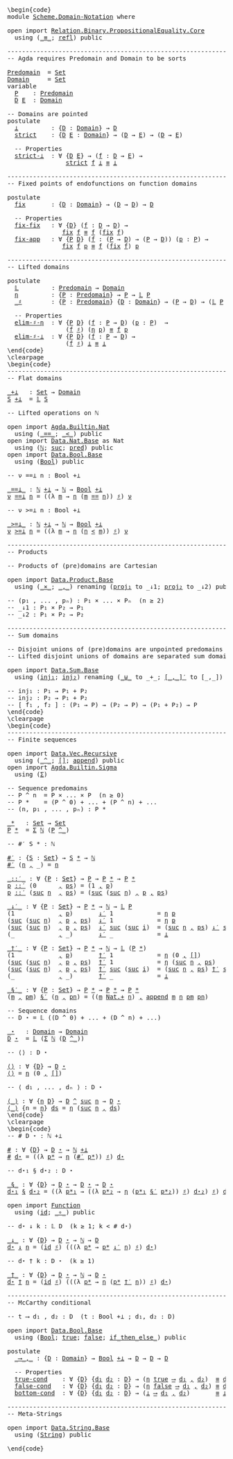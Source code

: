 <pre class="Agda"><a id="1" class="Markup">\begin{code}</a>
<a id="14" class="Keyword">module</a> <a id="21" href="Scheme.Domain-Notation.html" class="Module">Scheme.Domain-Notation</a> <a id="44" class="Keyword">where</a>

<a id="51" class="Keyword">open</a> <a id="56" class="Keyword">import</a> <a id="63" href="Relation.Binary.PropositionalEquality.Core.html" class="Module">Relation.Binary.PropositionalEquality.Core</a>
  <a id="108" class="Keyword">using</a> <a id="114" class="Symbol">(</a><a id="115" href="Agda.Builtin.Equality.html#150" class="Datatype Operator">_≡_</a><a id="118" class="Symbol">;</a> <a id="120" href="Agda.Builtin.Equality.html#207" class="InductiveConstructor">refl</a><a id="124" class="Symbol">)</a> <a id="126" class="Keyword">public</a>

<a id="134" class="Comment">------------------------------------------------------------------------</a>
<a id="207" class="Comment">-- Agda requires Predomain and Domain to be sorts</a>

<a id="Predomain"></a><a id="258" href="Scheme.Domain-Notation.html#258" class="Function">Predomain</a>  <a id="269" class="Symbol">=</a> <a id="271" href="Agda.Primitive.html#388" class="Primitive">Set</a>
<a id="Domain"></a><a id="275" href="Scheme.Domain-Notation.html#275" class="Function">Domain</a>     <a id="286" class="Symbol">=</a> <a id="288" href="Agda.Primitive.html#388" class="Primitive">Set</a>
<a id="292" class="Keyword">variable</a>
  <a id="303" href="Scheme.Domain-Notation.html#303" class="Generalizable">P</a>    <a id="308" class="Symbol">:</a> <a id="310" href="Scheme.Domain-Notation.html#258" class="Function">Predomain</a>
  <a id="322" href="Scheme.Domain-Notation.html#322" class="Generalizable">D</a> <a id="324" href="Scheme.Domain-Notation.html#324" class="Generalizable">E</a>  <a id="327" class="Symbol">:</a> <a id="329" href="Scheme.Domain-Notation.html#275" class="Function">Domain</a>

<a id="337" class="Comment">-- Domains are pointed</a>
<a id="360" class="Keyword">postulate</a>
  <a id="⊥"></a><a id="372" href="Scheme.Domain-Notation.html#372" class="Postulate">⊥</a>         <a id="382" class="Symbol">:</a> <a id="384" class="Symbol">{</a><a id="385" href="Scheme.Domain-Notation.html#385" class="Bound">D</a> <a id="387" class="Symbol">:</a> <a id="389" href="Scheme.Domain-Notation.html#275" class="Function">Domain</a><a id="395" class="Symbol">}</a> <a id="397" class="Symbol">→</a> <a id="399" href="Scheme.Domain-Notation.html#385" class="Bound">D</a>
  <a id="strict"></a><a id="403" href="Scheme.Domain-Notation.html#403" class="Postulate">strict</a>    <a id="413" class="Symbol">:</a> <a id="415" class="Symbol">{</a><a id="416" href="Scheme.Domain-Notation.html#416" class="Bound">D</a> <a id="418" href="Scheme.Domain-Notation.html#418" class="Bound">E</a> <a id="420" class="Symbol">:</a> <a id="422" href="Scheme.Domain-Notation.html#275" class="Function">Domain</a><a id="428" class="Symbol">}</a> <a id="430" class="Symbol">→</a> <a id="432" class="Symbol">(</a><a id="433" href="Scheme.Domain-Notation.html#416" class="Bound">D</a> <a id="435" class="Symbol">→</a> <a id="437" href="Scheme.Domain-Notation.html#418" class="Bound">E</a><a id="438" class="Symbol">)</a> <a id="440" class="Symbol">→</a> <a id="442" class="Symbol">(</a><a id="443" href="Scheme.Domain-Notation.html#416" class="Bound">D</a> <a id="445" class="Symbol">→</a> <a id="447" href="Scheme.Domain-Notation.html#418" class="Bound">E</a><a id="448" class="Symbol">)</a>

  <a id="453" class="Comment">-- Properties</a>
  <a id="strict-⊥"></a><a id="469" href="Scheme.Domain-Notation.html#469" class="Postulate">strict-⊥</a>  <a id="479" class="Symbol">:</a> <a id="481" class="Symbol">∀</a> <a id="483" class="Symbol">{</a><a id="484" href="Scheme.Domain-Notation.html#484" class="Bound">D</a> <a id="486" href="Scheme.Domain-Notation.html#486" class="Bound">E</a><a id="487" class="Symbol">}</a> <a id="489" class="Symbol">→</a> <a id="491" class="Symbol">(</a><a id="492" href="Scheme.Domain-Notation.html#492" class="Bound">f</a> <a id="494" class="Symbol">:</a> <a id="496" href="Scheme.Domain-Notation.html#484" class="Bound">D</a> <a id="498" class="Symbol">→</a> <a id="500" href="Scheme.Domain-Notation.html#486" class="Bound">E</a><a id="501" class="Symbol">)</a> <a id="503" class="Symbol">→</a>
                <a id="521" href="Scheme.Domain-Notation.html#403" class="Postulate">strict</a> <a id="528" href="Scheme.Domain-Notation.html#492" class="Bound">f</a> <a id="530" href="Scheme.Domain-Notation.html#372" class="Postulate">⊥</a> <a id="532" href="Agda.Builtin.Equality.html#150" class="Datatype Operator">≡</a> <a id="534" href="Scheme.Domain-Notation.html#372" class="Postulate">⊥</a>

<a id="537" class="Comment">------------------------------------------------------------------------</a>
<a id="610" class="Comment">-- Fixed points of endofunctions on function domains</a>

<a id="664" class="Keyword">postulate</a>
  <a id="fix"></a><a id="676" href="Scheme.Domain-Notation.html#676" class="Postulate">fix</a>       <a id="686" class="Symbol">:</a> <a id="688" class="Symbol">{</a><a id="689" href="Scheme.Domain-Notation.html#689" class="Bound">D</a> <a id="691" class="Symbol">:</a> <a id="693" href="Scheme.Domain-Notation.html#275" class="Function">Domain</a><a id="699" class="Symbol">}</a> <a id="701" class="Symbol">→</a> <a id="703" class="Symbol">(</a><a id="704" href="Scheme.Domain-Notation.html#689" class="Bound">D</a> <a id="706" class="Symbol">→</a> <a id="708" href="Scheme.Domain-Notation.html#689" class="Bound">D</a><a id="709" class="Symbol">)</a> <a id="711" class="Symbol">→</a> <a id="713" href="Scheme.Domain-Notation.html#689" class="Bound">D</a>

  <a id="718" class="Comment">-- Properties</a>
  <a id="fix-fix"></a><a id="734" href="Scheme.Domain-Notation.html#734" class="Postulate">fix-fix</a>   <a id="744" class="Symbol">:</a> <a id="746" class="Symbol">∀</a> <a id="748" class="Symbol">{</a><a id="749" href="Scheme.Domain-Notation.html#749" class="Bound">D</a><a id="750" class="Symbol">}</a> <a id="752" class="Symbol">(</a><a id="753" href="Scheme.Domain-Notation.html#753" class="Bound">f</a> <a id="755" class="Symbol">:</a> <a id="757" href="Scheme.Domain-Notation.html#749" class="Bound">D</a> <a id="759" class="Symbol">→</a> <a id="761" href="Scheme.Domain-Notation.html#749" class="Bound">D</a><a id="762" class="Symbol">)</a> <a id="764" class="Symbol">→</a>
               <a id="781" href="Scheme.Domain-Notation.html#676" class="Postulate">fix</a> <a id="785" href="Scheme.Domain-Notation.html#753" class="Bound">f</a> <a id="787" href="Agda.Builtin.Equality.html#150" class="Datatype Operator">≡</a> <a id="789" href="Scheme.Domain-Notation.html#753" class="Bound">f</a> <a id="791" class="Symbol">(</a><a id="792" href="Scheme.Domain-Notation.html#676" class="Postulate">fix</a> <a id="796" href="Scheme.Domain-Notation.html#753" class="Bound">f</a><a id="797" class="Symbol">)</a>
  <a id="fix-app"></a><a id="801" href="Scheme.Domain-Notation.html#801" class="Postulate">fix-app</a>   <a id="811" class="Symbol">:</a> <a id="813" class="Symbol">∀</a> <a id="815" class="Symbol">{</a><a id="816" href="Scheme.Domain-Notation.html#816" class="Bound">P</a> <a id="818" href="Scheme.Domain-Notation.html#818" class="Bound">D</a><a id="819" class="Symbol">}</a> <a id="821" class="Symbol">(</a><a id="822" href="Scheme.Domain-Notation.html#822" class="Bound">f</a> <a id="824" class="Symbol">:</a> <a id="826" class="Symbol">(</a><a id="827" href="Scheme.Domain-Notation.html#816" class="Bound">P</a> <a id="829" class="Symbol">→</a> <a id="831" href="Scheme.Domain-Notation.html#818" class="Bound">D</a><a id="832" class="Symbol">)</a> <a id="834" class="Symbol">→</a> <a id="836" class="Symbol">(</a><a id="837" href="Scheme.Domain-Notation.html#816" class="Bound">P</a> <a id="839" class="Symbol">→</a> <a id="841" href="Scheme.Domain-Notation.html#818" class="Bound">D</a><a id="842" class="Symbol">))</a> <a id="845" class="Symbol">(</a><a id="846" href="Scheme.Domain-Notation.html#846" class="Bound">p</a> <a id="848" class="Symbol">:</a> <a id="850" href="Scheme.Domain-Notation.html#816" class="Bound">P</a><a id="851" class="Symbol">)</a> <a id="853" class="Symbol">→</a>
               <a id="870" href="Scheme.Domain-Notation.html#676" class="Postulate">fix</a> <a id="874" href="Scheme.Domain-Notation.html#822" class="Bound">f</a> <a id="876" href="Scheme.Domain-Notation.html#846" class="Bound">p</a> <a id="878" href="Agda.Builtin.Equality.html#150" class="Datatype Operator">≡</a> <a id="880" href="Scheme.Domain-Notation.html#822" class="Bound">f</a> <a id="882" class="Symbol">(</a><a id="883" href="Scheme.Domain-Notation.html#676" class="Postulate">fix</a> <a id="887" href="Scheme.Domain-Notation.html#822" class="Bound">f</a><a id="888" class="Symbol">)</a> <a id="890" href="Scheme.Domain-Notation.html#846" class="Bound">p</a>

<a id="893" class="Comment">------------------------------------------------------------------------</a>
<a id="966" class="Comment">-- Lifted domains</a>

<a id="985" class="Keyword">postulate</a>
  <a id="𝕃"></a><a id="997" href="Scheme.Domain-Notation.html#997" class="Postulate">𝕃</a>         <a id="1007" class="Symbol">:</a> <a id="1009" href="Scheme.Domain-Notation.html#258" class="Function">Predomain</a> <a id="1019" class="Symbol">→</a> <a id="1021" href="Scheme.Domain-Notation.html#275" class="Function">Domain</a>
  <a id="η"></a><a id="1030" href="Scheme.Domain-Notation.html#1030" class="Postulate">η</a>         <a id="1040" class="Symbol">:</a> <a id="1042" class="Symbol">{</a><a id="1043" href="Scheme.Domain-Notation.html#1043" class="Bound">P</a> <a id="1045" class="Symbol">:</a> <a id="1047" href="Scheme.Domain-Notation.html#258" class="Function">Predomain</a><a id="1056" class="Symbol">}</a> <a id="1058" class="Symbol">→</a> <a id="1060" href="Scheme.Domain-Notation.html#1043" class="Bound">P</a> <a id="1062" class="Symbol">→</a> <a id="1064" href="Scheme.Domain-Notation.html#997" class="Postulate">𝕃</a> <a id="1066" href="Scheme.Domain-Notation.html#1043" class="Bound">P</a>
  <a id="_♯"></a><a id="1070" href="Scheme.Domain-Notation.html#1070" class="Postulate Operator">_♯</a>        <a id="1080" class="Symbol">:</a> <a id="1082" class="Symbol">{</a><a id="1083" href="Scheme.Domain-Notation.html#1083" class="Bound">P</a> <a id="1085" class="Symbol">:</a> <a id="1087" href="Scheme.Domain-Notation.html#258" class="Function">Predomain</a><a id="1096" class="Symbol">}</a> <a id="1098" class="Symbol">{</a><a id="1099" href="Scheme.Domain-Notation.html#1099" class="Bound">D</a> <a id="1101" class="Symbol">:</a> <a id="1103" href="Scheme.Domain-Notation.html#275" class="Function">Domain</a><a id="1109" class="Symbol">}</a> <a id="1111" class="Symbol">→</a> <a id="1113" class="Symbol">(</a><a id="1114" href="Scheme.Domain-Notation.html#1083" class="Bound">P</a> <a id="1116" class="Symbol">→</a> <a id="1118" href="Scheme.Domain-Notation.html#1099" class="Bound">D</a><a id="1119" class="Symbol">)</a> <a id="1121" class="Symbol">→</a> <a id="1123" class="Symbol">(</a><a id="1124" href="Scheme.Domain-Notation.html#997" class="Postulate">𝕃</a> <a id="1126" href="Scheme.Domain-Notation.html#1083" class="Bound">P</a> <a id="1128" class="Symbol">→</a> <a id="1130" href="Scheme.Domain-Notation.html#1099" class="Bound">D</a><a id="1131" class="Symbol">)</a>

  <a id="1136" class="Comment">-- Properties</a>
  <a id="elim-♯-η"></a><a id="1152" href="Scheme.Domain-Notation.html#1152" class="Postulate">elim-♯-η</a>  <a id="1162" class="Symbol">:</a> <a id="1164" class="Symbol">∀</a> <a id="1166" class="Symbol">{</a><a id="1167" href="Scheme.Domain-Notation.html#1167" class="Bound">P</a> <a id="1169" href="Scheme.Domain-Notation.html#1169" class="Bound">D</a><a id="1170" class="Symbol">}</a> <a id="1172" class="Symbol">(</a><a id="1173" href="Scheme.Domain-Notation.html#1173" class="Bound">f</a> <a id="1175" class="Symbol">:</a> <a id="1177" href="Scheme.Domain-Notation.html#1167" class="Bound">P</a> <a id="1179" class="Symbol">→</a> <a id="1181" href="Scheme.Domain-Notation.html#1169" class="Bound">D</a><a id="1182" class="Symbol">)</a> <a id="1184" class="Symbol">(</a><a id="1185" href="Scheme.Domain-Notation.html#1185" class="Bound">p</a> <a id="1187" class="Symbol">:</a> <a id="1189" href="Scheme.Domain-Notation.html#1167" class="Bound">P</a><a id="1190" class="Symbol">)</a>  <a id="1193" class="Symbol">→</a>
                <a id="1211" class="Symbol">(</a><a id="1212" href="Scheme.Domain-Notation.html#1173" class="Bound">f</a> <a id="1214" href="Scheme.Domain-Notation.html#1070" class="Postulate Operator">♯</a><a id="1215" class="Symbol">)</a> <a id="1217" class="Symbol">(</a><a id="1218" href="Scheme.Domain-Notation.html#1030" class="Postulate">η</a> <a id="1220" href="Scheme.Domain-Notation.html#1185" class="Bound">p</a><a id="1221" class="Symbol">)</a> <a id="1223" href="Agda.Builtin.Equality.html#150" class="Datatype Operator">≡</a> <a id="1225" href="Scheme.Domain-Notation.html#1173" class="Bound">f</a> <a id="1227" href="Scheme.Domain-Notation.html#1185" class="Bound">p</a>
  <a id="elim-♯-⊥"></a><a id="1231" href="Scheme.Domain-Notation.html#1231" class="Postulate">elim-♯-⊥</a>  <a id="1241" class="Symbol">:</a> <a id="1243" class="Symbol">∀</a> <a id="1245" class="Symbol">{</a><a id="1246" href="Scheme.Domain-Notation.html#1246" class="Bound">P</a> <a id="1248" href="Scheme.Domain-Notation.html#1248" class="Bound">D</a><a id="1249" class="Symbol">}</a> <a id="1251" class="Symbol">(</a><a id="1252" href="Scheme.Domain-Notation.html#1252" class="Bound">f</a> <a id="1254" class="Symbol">:</a> <a id="1256" href="Scheme.Domain-Notation.html#1246" class="Bound">P</a> <a id="1258" class="Symbol">→</a> <a id="1260" href="Scheme.Domain-Notation.html#1248" class="Bound">D</a><a id="1261" class="Symbol">)</a> <a id="1263" class="Symbol">→</a>
                <a id="1281" class="Symbol">(</a><a id="1282" href="Scheme.Domain-Notation.html#1252" class="Bound">f</a> <a id="1284" href="Scheme.Domain-Notation.html#1070" class="Postulate Operator">♯</a><a id="1285" class="Symbol">)</a> <a id="1287" href="Scheme.Domain-Notation.html#372" class="Postulate">⊥</a> <a id="1289" href="Agda.Builtin.Equality.html#150" class="Datatype Operator">≡</a> <a id="1291" href="Scheme.Domain-Notation.html#372" class="Postulate">⊥</a>
<a id="1293" class="Markup">\end{code}</a><a id="1303" class="Background">
\clearpage
</a><a id="1315" class="Markup">\begin{code}</a>
<a id="1328" class="Comment">------------------------------------------------------------------------</a>
<a id="1401" class="Comment">-- Flat domains</a>

<a id="_+⊥"></a><a id="1418" href="Scheme.Domain-Notation.html#1418" class="Function Operator">_+⊥</a>   <a id="1424" class="Symbol">:</a> <a id="1426" href="Agda.Primitive.html#388" class="Primitive">Set</a> <a id="1430" class="Symbol">→</a> <a id="1432" href="Scheme.Domain-Notation.html#275" class="Function">Domain</a>
<a id="1439" href="Scheme.Domain-Notation.html#1439" class="Bound">S</a> <a id="1441" href="Scheme.Domain-Notation.html#1418" class="Function Operator">+⊥</a>  <a id="1445" class="Symbol">=</a> <a id="1447" href="Scheme.Domain-Notation.html#997" class="Postulate">𝕃</a> <a id="1449" href="Scheme.Domain-Notation.html#1439" class="Bound">S</a>

<a id="1452" class="Comment">-- Lifted operations on ℕ</a>

<a id="1479" class="Keyword">open</a> <a id="1484" class="Keyword">import</a> <a id="1491" href="Agda.Builtin.Nat.html" class="Module">Agda.Builtin.Nat</a>
  <a id="1510" class="Keyword">using</a> <a id="1516" class="Symbol">(</a><a id="1517" href="Agda.Builtin.Nat.html#631" class="Primitive Operator">_==_</a><a id="1521" class="Symbol">;</a> <a id="1523" href="Agda.Builtin.Nat.html#757" class="Primitive Operator">_&lt;_</a><a id="1526" class="Symbol">)</a> <a id="1528" class="Keyword">public</a>
<a id="1535" class="Keyword">open</a> <a id="1540" class="Keyword">import</a> <a id="1547" href="Data.Nat.Base.html" class="Module">Data.Nat.Base</a> <a id="1561" class="Symbol">as</a> <a id="1564" class="Module">Nat</a>
  <a id="1570" class="Keyword">using</a> <a id="1576" class="Symbol">(</a><a id="1577" href="Agda.Builtin.Nat.html#203" class="Datatype">ℕ</a><a id="1578" class="Symbol">;</a> <a id="1580" href="Agda.Builtin.Nat.html#234" class="InductiveConstructor">suc</a><a id="1583" class="Symbol">;</a> <a id="1585" href="Data.Nat.Base.html#5272" class="Function">pred</a><a id="1589" class="Symbol">)</a> <a id="1591" class="Keyword">public</a>
<a id="1598" class="Keyword">open</a> <a id="1603" class="Keyword">import</a> <a id="1610" href="Data.Bool.Base.html" class="Module">Data.Bool.Base</a>
  <a id="1627" class="Keyword">using</a> <a id="1633" class="Symbol">(</a><a id="1634" href="Agda.Builtin.Bool.html#173" class="Datatype">Bool</a><a id="1638" class="Symbol">)</a> <a id="1640" class="Keyword">public</a>

<a id="1648" class="Comment">-- ν ==⊥ n : Bool +⊥</a>

<a id="_==⊥_"></a><a id="1670" href="Scheme.Domain-Notation.html#1670" class="Function Operator">_==⊥_</a> <a id="1676" class="Symbol">:</a> <a id="1678" href="Agda.Builtin.Nat.html#203" class="Datatype">ℕ</a> <a id="1680" href="Scheme.Domain-Notation.html#1418" class="Function Operator">+⊥</a> <a id="1683" class="Symbol">→</a> <a id="1685" href="Agda.Builtin.Nat.html#203" class="Datatype">ℕ</a> <a id="1687" class="Symbol">→</a> <a id="1689" href="Agda.Builtin.Bool.html#173" class="Datatype">Bool</a> <a id="1694" href="Scheme.Domain-Notation.html#1418" class="Function Operator">+⊥</a>
<a id="1697" href="Scheme.Domain-Notation.html#1697" class="Bound">ν</a> <a id="1699" href="Scheme.Domain-Notation.html#1670" class="Function Operator">==⊥</a> <a id="1703" href="Scheme.Domain-Notation.html#1703" class="Bound">n</a> <a id="1705" class="Symbol">=</a> <a id="1707" class="Symbol">((λ</a> <a id="1711" href="Scheme.Domain-Notation.html#1711" class="Bound">m</a> <a id="1713" class="Symbol">→</a> <a id="1715" href="Scheme.Domain-Notation.html#1030" class="Postulate">η</a> <a id="1717" class="Symbol">(</a><a id="1718" href="Scheme.Domain-Notation.html#1711" class="Bound">m</a> <a id="1720" href="Agda.Builtin.Nat.html#631" class="Primitive Operator">==</a> <a id="1723" href="Scheme.Domain-Notation.html#1703" class="Bound">n</a><a id="1724" class="Symbol">))</a> <a id="1727" href="Scheme.Domain-Notation.html#1070" class="Postulate Operator">♯</a><a id="1728" class="Symbol">)</a> <a id="1730" href="Scheme.Domain-Notation.html#1697" class="Bound">ν</a>

<a id="1733" class="Comment">-- ν &gt;=⊥ n : Bool +⊥</a>

<a id="_&gt;=⊥_"></a><a id="1755" href="Scheme.Domain-Notation.html#1755" class="Function Operator">_&gt;=⊥_</a> <a id="1761" class="Symbol">:</a> <a id="1763" href="Agda.Builtin.Nat.html#203" class="Datatype">ℕ</a> <a id="1765" href="Scheme.Domain-Notation.html#1418" class="Function Operator">+⊥</a> <a id="1768" class="Symbol">→</a> <a id="1770" href="Agda.Builtin.Nat.html#203" class="Datatype">ℕ</a> <a id="1772" class="Symbol">→</a> <a id="1774" href="Agda.Builtin.Bool.html#173" class="Datatype">Bool</a> <a id="1779" href="Scheme.Domain-Notation.html#1418" class="Function Operator">+⊥</a>
<a id="1782" href="Scheme.Domain-Notation.html#1782" class="Bound">ν</a> <a id="1784" href="Scheme.Domain-Notation.html#1755" class="Function Operator">&gt;=⊥</a> <a id="1788" href="Scheme.Domain-Notation.html#1788" class="Bound">n</a> <a id="1790" class="Symbol">=</a> <a id="1792" class="Symbol">((λ</a> <a id="1796" href="Scheme.Domain-Notation.html#1796" class="Bound">m</a> <a id="1798" class="Symbol">→</a> <a id="1800" href="Scheme.Domain-Notation.html#1030" class="Postulate">η</a> <a id="1802" class="Symbol">(</a><a id="1803" href="Scheme.Domain-Notation.html#1788" class="Bound">n</a> <a id="1805" href="Agda.Builtin.Nat.html#757" class="Primitive Operator">&lt;</a> <a id="1807" href="Scheme.Domain-Notation.html#1796" class="Bound">m</a><a id="1808" class="Symbol">))</a> <a id="1811" href="Scheme.Domain-Notation.html#1070" class="Postulate Operator">♯</a><a id="1812" class="Symbol">)</a> <a id="1814" href="Scheme.Domain-Notation.html#1782" class="Bound">ν</a>

<a id="1817" class="Comment">------------------------------------------------------------------------</a>
<a id="1890" class="Comment">-- Products</a>

<a id="1903" class="Comment">-- Products of (pre)domains are Cartesian</a>

<a id="1946" class="Keyword">open</a> <a id="1951" class="Keyword">import</a> <a id="1958" href="Data.Product.Base.html" class="Module">Data.Product.Base</a>
  <a id="1978" class="Keyword">using</a> <a id="1984" class="Symbol">(</a><a id="1985" href="Data.Product.Base.html#1618" class="Function Operator">_×_</a><a id="1988" class="Symbol">;</a> <a id="1990" href="Agda.Builtin.Sigma.html#235" class="InductiveConstructor Operator">_,_</a><a id="1993" class="Symbol">)</a> <a id="1995" class="Keyword">renaming</a> <a id="2004" class="Symbol">(</a><a id="2005" href="Data.Product.Base.html#636" class="Field">proj₁</a> <a id="2011" class="Symbol">to</a> <a id="2014" class="Field">_↓1</a><a id="2017" class="Symbol">;</a> <a id="2019" href="Data.Product.Base.html#650" class="Field">proj₂</a> <a id="2025" class="Symbol">to</a> <a id="2028" class="Field">_↓2</a><a id="2031" class="Symbol">)</a> <a id="2033" class="Keyword">public</a>

<a id="2041" class="Comment">-- (p₁ , ... , pₙ) : P₁ × ... × Pₙ  (n ≥ 2)</a>
<a id="2085" class="Comment">-- _↓1 : P₁ × P₂ → P₁</a>
<a id="2107" class="Comment">-- _↓2 : P₁ × P₂ → P₂</a>

<a id="2130" class="Comment">------------------------------------------------------------------------</a>
<a id="2203" class="Comment">-- Sum domains</a>

<a id="2219" class="Comment">-- Disjoint unions of (pre)domains are unpointed predomains</a>
<a id="2279" class="Comment">-- Lifted disjoint unions of domains are separated sum domains</a>

<a id="2343" class="Keyword">open</a> <a id="2348" class="Keyword">import</a> <a id="2355" href="Data.Sum.Base.html" class="Module">Data.Sum.Base</a>
  <a id="2371" class="Keyword">using</a> <a id="2377" class="Symbol">(</a><a id="2378" href="Data.Sum.Base.html#675" class="InductiveConstructor">inj₁</a><a id="2382" class="Symbol">;</a> <a id="2384" href="Data.Sum.Base.html#700" class="InductiveConstructor">inj₂</a><a id="2388" class="Symbol">)</a> <a id="2390" class="Keyword">renaming</a> <a id="2399" class="Symbol">(</a><a id="2400" href="Data.Sum.Base.html#625" class="Datatype Operator">_⊎_</a> <a id="2404" class="Symbol">to</a> <a id="2407" class="Datatype Operator">_+_</a><a id="2410" class="Symbol">;</a> <a id="2412" href="Data.Sum.Base.html#980" class="Function Operator">[_,_]′</a> <a id="2419" class="Symbol">to</a> <a id="2422" class="Function Operator">[_,_]</a><a id="2427" class="Symbol">)</a> <a id="2429" class="Keyword">public</a>

<a id="2437" class="Comment">-- inj₁ : P₁ → P₁ + P₂</a>
<a id="2460" class="Comment">-- inj₂ : P₂ → P₁ + P₂</a>
<a id="2483" class="Comment">-- [ f₁ , f₂ ] : (P₁ → P) → (P₂ → P) → (P₁ + P₂) → P</a>
<a id="2536" class="Markup">\end{code}</a><a id="2546" class="Background">
\clearpage
</a><a id="2558" class="Markup">\begin{code}</a>
<a id="2571" class="Comment">------------------------------------------------------------------------</a>
<a id="2644" class="Comment">-- Finite sequences</a>

<a id="2665" class="Keyword">open</a> <a id="2670" class="Keyword">import</a> <a id="2677" href="Data.Vec.Recursive.html" class="Module">Data.Vec.Recursive</a>
  <a id="2698" class="Keyword">using</a> <a id="2704" class="Symbol">(</a><a id="2705" href="Data.Vec.Recursive.html#1962" class="Function Operator">_^_</a><a id="2708" class="Symbol">;</a> <a id="2710" href="Data.Vec.Recursive.html#2053" class="InductiveConstructor">[]</a><a id="2712" class="Symbol">;</a> <a id="2714" href="Data.Vec.Recursive.html#3108" class="Function">append</a><a id="2720" class="Symbol">)</a> <a id="2722" class="Keyword">public</a>
<a id="2729" class="Keyword">open</a> <a id="2734" class="Keyword">import</a> <a id="2741" href="Agda.Builtin.Sigma.html" class="Module">Agda.Builtin.Sigma</a>
  <a id="2762" class="Keyword">using</a> <a id="2768" class="Symbol">(</a><a id="2769" href="Agda.Builtin.Sigma.html#165" class="Record">Σ</a><a id="2770" class="Symbol">)</a>

<a id="2773" class="Comment">-- Sequence predomains</a>
<a id="2796" class="Comment">-- P ^ n  = P × ... × P  (n ≥ 0)</a>
<a id="2829" class="Comment">-- P *    = (P ^ 0) + ... + (P ^ n) + ...</a>
<a id="2871" class="Comment">-- (n, p₁ , ... , pₙ) : P *</a>

<a id="_*"></a><a id="2900" href="Scheme.Domain-Notation.html#2900" class="Function Operator">_*</a>   <a id="2905" class="Symbol">:</a> <a id="2907" href="Agda.Primitive.html#388" class="Primitive">Set</a> <a id="2911" class="Symbol">→</a> <a id="2913" href="Agda.Primitive.html#388" class="Primitive">Set</a>
<a id="2917" href="Scheme.Domain-Notation.html#2917" class="Bound">P</a> <a id="2919" href="Scheme.Domain-Notation.html#2900" class="Function Operator">*</a>  <a id="2922" class="Symbol">=</a> <a id="2924" href="Agda.Builtin.Sigma.html#165" class="Record">Σ</a> <a id="2926" href="Agda.Builtin.Nat.html#203" class="Datatype">ℕ</a> <a id="2928" class="Symbol">(</a><a id="2929" href="Scheme.Domain-Notation.html#2917" class="Bound">P</a> <a id="2931" href="Data.Vec.Recursive.html#1962" class="Function Operator">^_</a><a id="2933" class="Symbol">)</a>

<a id="2936" class="Comment">-- #′ S * : ℕ</a>

<a id="#′"></a><a id="2951" href="Scheme.Domain-Notation.html#2951" class="Function">#′</a> <a id="2954" class="Symbol">:</a> <a id="2956" class="Symbol">{</a><a id="2957" href="Scheme.Domain-Notation.html#2957" class="Bound">S</a> <a id="2959" class="Symbol">:</a> <a id="2961" href="Agda.Primitive.html#388" class="Primitive">Set</a><a id="2964" class="Symbol">}</a> <a id="2966" class="Symbol">→</a> <a id="2968" href="Scheme.Domain-Notation.html#2957" class="Bound">S</a> <a id="2970" href="Scheme.Domain-Notation.html#2900" class="Function Operator">*</a> <a id="2972" class="Symbol">→</a> <a id="2974" href="Agda.Builtin.Nat.html#203" class="Datatype">ℕ</a>
<a id="2976" href="Scheme.Domain-Notation.html#2951" class="Function">#′</a> <a id="2979" class="Symbol">(</a><a id="2980" href="Scheme.Domain-Notation.html#2980" class="Bound">n</a> <a id="2982" href="Agda.Builtin.Sigma.html#235" class="InductiveConstructor Operator">,</a> <a id="2984" class="Symbol">_)</a> <a id="2987" class="Symbol">=</a> <a id="2989" href="Scheme.Domain-Notation.html#2980" class="Bound">n</a>

<a id="_::′_"></a><a id="2992" href="Scheme.Domain-Notation.html#2992" class="Function Operator">_::′_</a> <a id="2998" class="Symbol">:</a> <a id="3000" class="Symbol">∀</a> <a id="3002" class="Symbol">{</a><a id="3003" href="Scheme.Domain-Notation.html#3003" class="Bound">P</a> <a id="3005" class="Symbol">:</a> <a id="3007" href="Agda.Primitive.html#388" class="Primitive">Set</a><a id="3010" class="Symbol">}</a> <a id="3012" class="Symbol">→</a> <a id="3014" href="Scheme.Domain-Notation.html#3003" class="Bound">P</a> <a id="3016" class="Symbol">→</a> <a id="3018" href="Scheme.Domain-Notation.html#3003" class="Bound">P</a> <a id="3020" href="Scheme.Domain-Notation.html#2900" class="Function Operator">*</a> <a id="3022" class="Symbol">→</a> <a id="3024" href="Scheme.Domain-Notation.html#3003" class="Bound">P</a> <a id="3026" href="Scheme.Domain-Notation.html#2900" class="Function Operator">*</a>
<a id="3028" href="Scheme.Domain-Notation.html#3028" class="Bound">p</a> <a id="3030" href="Scheme.Domain-Notation.html#2992" class="Function Operator">::′</a> <a id="3034" class="Symbol">(</a><a id="3035" class="Number">0</a>      <a id="3042" href="Agda.Builtin.Sigma.html#235" class="InductiveConstructor Operator">,</a> <a id="3044" href="Scheme.Domain-Notation.html#3044" class="Bound">ps</a><a id="3046" class="Symbol">)</a> <a id="3048" class="Symbol">=</a> <a id="3050" class="Symbol">(</a><a id="3051" class="Number">1</a> <a id="3053" href="Agda.Builtin.Sigma.html#235" class="InductiveConstructor Operator">,</a> <a id="3055" href="Scheme.Domain-Notation.html#3028" class="Bound">p</a><a id="3056" class="Symbol">)</a>
<a id="3058" href="Scheme.Domain-Notation.html#3058" class="Bound">p</a> <a id="3060" href="Scheme.Domain-Notation.html#2992" class="Function Operator">::′</a> <a id="3064" class="Symbol">(</a><a id="3065" href="Agda.Builtin.Nat.html#234" class="InductiveConstructor">suc</a> <a id="3069" href="Scheme.Domain-Notation.html#3069" class="Bound">n</a>  <a id="3072" href="Agda.Builtin.Sigma.html#235" class="InductiveConstructor Operator">,</a> <a id="3074" href="Scheme.Domain-Notation.html#3074" class="Bound">ps</a><a id="3076" class="Symbol">)</a> <a id="3078" class="Symbol">=</a> <a id="3080" class="Symbol">(</a><a id="3081" href="Agda.Builtin.Nat.html#234" class="InductiveConstructor">suc</a> <a id="3085" class="Symbol">(</a><a id="3086" href="Agda.Builtin.Nat.html#234" class="InductiveConstructor">suc</a> <a id="3090" href="Scheme.Domain-Notation.html#3069" class="Bound">n</a><a id="3091" class="Symbol">)</a> <a id="3093" href="Agda.Builtin.Sigma.html#235" class="InductiveConstructor Operator">,</a> <a id="3095" href="Scheme.Domain-Notation.html#3058" class="Bound">p</a> <a id="3097" href="Agda.Builtin.Sigma.html#235" class="InductiveConstructor Operator">,</a> <a id="3099" href="Scheme.Domain-Notation.html#3074" class="Bound">ps</a><a id="3101" class="Symbol">)</a>

<a id="_↓′_"></a><a id="3104" href="Scheme.Domain-Notation.html#3104" class="Function Operator">_↓′_</a> <a id="3109" class="Symbol">:</a> <a id="3111" class="Symbol">∀</a> <a id="3113" class="Symbol">{</a><a id="3114" href="Scheme.Domain-Notation.html#3114" class="Bound">P</a> <a id="3116" class="Symbol">:</a> <a id="3118" href="Agda.Primitive.html#388" class="Primitive">Set</a><a id="3121" class="Symbol">}</a> <a id="3123" class="Symbol">→</a> <a id="3125" href="Scheme.Domain-Notation.html#3114" class="Bound">P</a> <a id="3127" href="Scheme.Domain-Notation.html#2900" class="Function Operator">*</a> <a id="3129" class="Symbol">→</a> <a id="3131" href="Agda.Builtin.Nat.html#203" class="Datatype">ℕ</a> <a id="3133" class="Symbol">→</a> <a id="3135" href="Scheme.Domain-Notation.html#997" class="Postulate">𝕃</a> <a id="3137" href="Scheme.Domain-Notation.html#3114" class="Bound">P</a>
<a id="3139" class="Symbol">(</a><a id="3140" class="Number">1</a>            <a id="3153" href="Agda.Builtin.Sigma.html#235" class="InductiveConstructor Operator">,</a> <a id="3155" href="Scheme.Domain-Notation.html#3155" class="Bound">p</a><a id="3156" class="Symbol">)</a>       <a id="3164" href="Scheme.Domain-Notation.html#3104" class="Function Operator">↓′</a> <a id="3167" class="Number">1</a>            <a id="3180" class="Symbol">=</a> <a id="3182" href="Scheme.Domain-Notation.html#1030" class="Postulate">η</a> <a id="3184" href="Scheme.Domain-Notation.html#3155" class="Bound">p</a>
<a id="3186" class="Symbol">(</a><a id="3187" href="Agda.Builtin.Nat.html#234" class="InductiveConstructor">suc</a> <a id="3191" class="Symbol">(</a><a id="3192" href="Agda.Builtin.Nat.html#234" class="InductiveConstructor">suc</a> <a id="3196" href="Scheme.Domain-Notation.html#3196" class="Bound">n</a><a id="3197" class="Symbol">)</a>  <a id="3200" href="Agda.Builtin.Sigma.html#235" class="InductiveConstructor Operator">,</a> <a id="3202" href="Scheme.Domain-Notation.html#3202" class="Bound">p</a> <a id="3204" href="Agda.Builtin.Sigma.html#235" class="InductiveConstructor Operator">,</a> <a id="3206" href="Scheme.Domain-Notation.html#3206" class="Bound">ps</a><a id="3208" class="Symbol">)</a>  <a id="3211" href="Scheme.Domain-Notation.html#3104" class="Function Operator">↓′</a> <a id="3214" class="Number">1</a>            <a id="3227" class="Symbol">=</a> <a id="3229" href="Scheme.Domain-Notation.html#1030" class="Postulate">η</a> <a id="3231" href="Scheme.Domain-Notation.html#3202" class="Bound">p</a>
<a id="3233" class="Symbol">(</a><a id="3234" href="Agda.Builtin.Nat.html#234" class="InductiveConstructor">suc</a> <a id="3238" class="Symbol">(</a><a id="3239" href="Agda.Builtin.Nat.html#234" class="InductiveConstructor">suc</a> <a id="3243" href="Scheme.Domain-Notation.html#3243" class="Bound">n</a><a id="3244" class="Symbol">)</a>  <a id="3247" href="Agda.Builtin.Sigma.html#235" class="InductiveConstructor Operator">,</a> <a id="3249" href="Scheme.Domain-Notation.html#3249" class="Bound">p</a> <a id="3251" href="Agda.Builtin.Sigma.html#235" class="InductiveConstructor Operator">,</a> <a id="3253" href="Scheme.Domain-Notation.html#3253" class="Bound">ps</a><a id="3255" class="Symbol">)</a>  <a id="3258" href="Scheme.Domain-Notation.html#3104" class="Function Operator">↓′</a> <a id="3261" href="Agda.Builtin.Nat.html#234" class="InductiveConstructor">suc</a> <a id="3265" class="Symbol">(</a><a id="3266" href="Agda.Builtin.Nat.html#234" class="InductiveConstructor">suc</a> <a id="3270" href="Scheme.Domain-Notation.html#3270" class="Bound">i</a><a id="3271" class="Symbol">)</a>  <a id="3274" class="Symbol">=</a> <a id="3276" class="Symbol">(</a><a id="3277" href="Agda.Builtin.Nat.html#234" class="InductiveConstructor">suc</a> <a id="3281" href="Scheme.Domain-Notation.html#3243" class="Bound">n</a> <a id="3283" href="Agda.Builtin.Sigma.html#235" class="InductiveConstructor Operator">,</a> <a id="3285" href="Scheme.Domain-Notation.html#3253" class="Bound">ps</a><a id="3287" class="Symbol">)</a> <a id="3289" href="Scheme.Domain-Notation.html#3104" class="Function Operator">↓′</a> <a id="3292" href="Agda.Builtin.Nat.html#234" class="InductiveConstructor">suc</a> <a id="3296" href="Scheme.Domain-Notation.html#3270" class="Bound">i</a>
<a id="3298" class="CatchallClause Symbol">(_</a><a id="3300" class="CatchallClause">            </a><a id="3312" href="Agda.Builtin.Sigma.html#235" class="CatchallClause InductiveConstructor Operator">,</a><a id="3313" class="CatchallClause"> </a><a id="3314" class="CatchallClause Symbol">_)</a><a id="3316" class="CatchallClause">       </a><a id="3323" href="Scheme.Domain-Notation.html#3104" class="CatchallClause Function Operator">↓′</a><a id="3325" class="CatchallClause"> </a><a id="3326" class="CatchallClause Symbol">_</a>            <a id="3339" class="Symbol">=</a> <a id="3341" href="Scheme.Domain-Notation.html#372" class="Postulate">⊥</a>

<a id="_†′_"></a><a id="3344" href="Scheme.Domain-Notation.html#3344" class="Function Operator">_†′_</a> <a id="3349" class="Symbol">:</a> <a id="3351" class="Symbol">∀</a> <a id="3353" class="Symbol">{</a><a id="3354" href="Scheme.Domain-Notation.html#3354" class="Bound">P</a> <a id="3356" class="Symbol">:</a> <a id="3358" href="Agda.Primitive.html#388" class="Primitive">Set</a><a id="3361" class="Symbol">}</a> <a id="3363" class="Symbol">→</a> <a id="3365" href="Scheme.Domain-Notation.html#3354" class="Bound">P</a> <a id="3367" href="Scheme.Domain-Notation.html#2900" class="Function Operator">*</a> <a id="3369" class="Symbol">→</a> <a id="3371" href="Agda.Builtin.Nat.html#203" class="Datatype">ℕ</a> <a id="3373" class="Symbol">→</a> <a id="3375" href="Scheme.Domain-Notation.html#997" class="Postulate">𝕃</a> <a id="3377" class="Symbol">(</a><a id="3378" href="Scheme.Domain-Notation.html#3354" class="Bound">P</a> <a id="3380" href="Scheme.Domain-Notation.html#2900" class="Function Operator">*</a><a id="3381" class="Symbol">)</a>
<a id="3383" class="Symbol">(</a><a id="3384" class="Number">1</a>            <a id="3397" href="Agda.Builtin.Sigma.html#235" class="InductiveConstructor Operator">,</a> <a id="3399" href="Scheme.Domain-Notation.html#3399" class="Bound">p</a><a id="3400" class="Symbol">)</a>       <a id="3408" href="Scheme.Domain-Notation.html#3344" class="Function Operator">†′</a> <a id="3411" class="Number">1</a>            <a id="3424" class="Symbol">=</a> <a id="3426" href="Scheme.Domain-Notation.html#1030" class="Postulate">η</a> <a id="3428" class="Symbol">(</a><a id="3429" class="Number">0</a> <a id="3431" href="Agda.Builtin.Sigma.html#235" class="InductiveConstructor Operator">,</a> <a id="3433" href="Data.Vec.Recursive.html#2053" class="InductiveConstructor">[]</a><a id="3435" class="Symbol">)</a>
<a id="3437" class="Symbol">(</a><a id="3438" href="Agda.Builtin.Nat.html#234" class="InductiveConstructor">suc</a> <a id="3442" class="Symbol">(</a><a id="3443" href="Agda.Builtin.Nat.html#234" class="InductiveConstructor">suc</a> <a id="3447" href="Scheme.Domain-Notation.html#3447" class="Bound">n</a><a id="3448" class="Symbol">)</a>  <a id="3451" href="Agda.Builtin.Sigma.html#235" class="InductiveConstructor Operator">,</a> <a id="3453" href="Scheme.Domain-Notation.html#3453" class="Bound">p</a> <a id="3455" href="Agda.Builtin.Sigma.html#235" class="InductiveConstructor Operator">,</a> <a id="3457" href="Scheme.Domain-Notation.html#3457" class="Bound">ps</a><a id="3459" class="Symbol">)</a>  <a id="3462" href="Scheme.Domain-Notation.html#3344" class="Function Operator">†′</a> <a id="3465" class="Number">1</a>            <a id="3478" class="Symbol">=</a> <a id="3480" href="Scheme.Domain-Notation.html#1030" class="Postulate">η</a> <a id="3482" class="Symbol">(</a><a id="3483" href="Agda.Builtin.Nat.html#234" class="InductiveConstructor">suc</a> <a id="3487" href="Scheme.Domain-Notation.html#3447" class="Bound">n</a> <a id="3489" href="Agda.Builtin.Sigma.html#235" class="InductiveConstructor Operator">,</a> <a id="3491" href="Scheme.Domain-Notation.html#3457" class="Bound">ps</a><a id="3493" class="Symbol">)</a>
<a id="3495" class="Symbol">(</a><a id="3496" href="Agda.Builtin.Nat.html#234" class="InductiveConstructor">suc</a> <a id="3500" class="Symbol">(</a><a id="3501" href="Agda.Builtin.Nat.html#234" class="InductiveConstructor">suc</a> <a id="3505" href="Scheme.Domain-Notation.html#3505" class="Bound">n</a><a id="3506" class="Symbol">)</a>  <a id="3509" href="Agda.Builtin.Sigma.html#235" class="InductiveConstructor Operator">,</a> <a id="3511" href="Scheme.Domain-Notation.html#3511" class="Bound">p</a> <a id="3513" href="Agda.Builtin.Sigma.html#235" class="InductiveConstructor Operator">,</a> <a id="3515" href="Scheme.Domain-Notation.html#3515" class="Bound">ps</a><a id="3517" class="Symbol">)</a>  <a id="3520" href="Scheme.Domain-Notation.html#3344" class="Function Operator">†′</a> <a id="3523" href="Agda.Builtin.Nat.html#234" class="InductiveConstructor">suc</a> <a id="3527" class="Symbol">(</a><a id="3528" href="Agda.Builtin.Nat.html#234" class="InductiveConstructor">suc</a> <a id="3532" href="Scheme.Domain-Notation.html#3532" class="Bound">i</a><a id="3533" class="Symbol">)</a>  <a id="3536" class="Symbol">=</a> <a id="3538" class="Symbol">(</a><a id="3539" href="Agda.Builtin.Nat.html#234" class="InductiveConstructor">suc</a> <a id="3543" href="Scheme.Domain-Notation.html#3505" class="Bound">n</a> <a id="3545" href="Agda.Builtin.Sigma.html#235" class="InductiveConstructor Operator">,</a> <a id="3547" href="Scheme.Domain-Notation.html#3515" class="Bound">ps</a><a id="3549" class="Symbol">)</a> <a id="3551" href="Scheme.Domain-Notation.html#3344" class="Function Operator">†′</a> <a id="3554" href="Agda.Builtin.Nat.html#234" class="InductiveConstructor">suc</a> <a id="3558" href="Scheme.Domain-Notation.html#3532" class="Bound">i</a>
<a id="3560" class="CatchallClause Symbol">(_</a><a id="3562" class="CatchallClause">            </a><a id="3574" href="Agda.Builtin.Sigma.html#235" class="CatchallClause InductiveConstructor Operator">,</a><a id="3575" class="CatchallClause"> </a><a id="3576" class="CatchallClause Symbol">_)</a><a id="3578" class="CatchallClause">       </a><a id="3585" href="Scheme.Domain-Notation.html#3344" class="CatchallClause Function Operator">†′</a><a id="3587" class="CatchallClause"> </a><a id="3588" class="CatchallClause Symbol">_</a>            <a id="3601" class="Symbol">=</a> <a id="3603" href="Scheme.Domain-Notation.html#372" class="Postulate">⊥</a>

<a id="_§′_"></a><a id="3606" href="Scheme.Domain-Notation.html#3606" class="Function Operator">_§′_</a> <a id="3611" class="Symbol">:</a> <a id="3613" class="Symbol">∀</a> <a id="3615" class="Symbol">{</a><a id="3616" href="Scheme.Domain-Notation.html#3616" class="Bound">P</a> <a id="3618" class="Symbol">:</a> <a id="3620" href="Agda.Primitive.html#388" class="Primitive">Set</a><a id="3623" class="Symbol">}</a> <a id="3625" class="Symbol">→</a> <a id="3627" href="Scheme.Domain-Notation.html#3616" class="Bound">P</a> <a id="3629" href="Scheme.Domain-Notation.html#2900" class="Function Operator">*</a> <a id="3631" class="Symbol">→</a> <a id="3633" href="Scheme.Domain-Notation.html#3616" class="Bound">P</a> <a id="3635" href="Scheme.Domain-Notation.html#2900" class="Function Operator">*</a> <a id="3637" class="Symbol">→</a> <a id="3639" href="Scheme.Domain-Notation.html#3616" class="Bound">P</a> <a id="3641" href="Scheme.Domain-Notation.html#2900" class="Function Operator">*</a>
<a id="3643" class="Symbol">(</a><a id="3644" href="Scheme.Domain-Notation.html#3644" class="Bound">m</a> <a id="3646" href="Agda.Builtin.Sigma.html#235" class="InductiveConstructor Operator">,</a> <a id="3648" href="Scheme.Domain-Notation.html#3648" class="Bound">pm</a><a id="3650" class="Symbol">)</a> <a id="3652" href="Scheme.Domain-Notation.html#3606" class="Function Operator">§′</a> <a id="3655" class="Symbol">(</a><a id="3656" href="Scheme.Domain-Notation.html#3656" class="Bound">n</a> <a id="3658" href="Agda.Builtin.Sigma.html#235" class="InductiveConstructor Operator">,</a> <a id="3660" href="Scheme.Domain-Notation.html#3660" class="Bound">pn</a><a id="3662" class="Symbol">)</a> <a id="3664" class="Symbol">=</a> <a id="3666" class="Symbol">((</a><a id="3668" href="Scheme.Domain-Notation.html#3644" class="Bound">m</a> <a id="3670" href="Agda.Builtin.Nat.html#336" class="Primitive Operator">Nat.+</a> <a id="3676" href="Scheme.Domain-Notation.html#3656" class="Bound">n</a><a id="3677" class="Symbol">)</a> <a id="3679" href="Agda.Builtin.Sigma.html#235" class="InductiveConstructor Operator">,</a> <a id="3681" href="Data.Vec.Recursive.html#3108" class="Function">append</a> <a id="3688" href="Scheme.Domain-Notation.html#3644" class="Bound">m</a> <a id="3690" href="Scheme.Domain-Notation.html#3656" class="Bound">n</a> <a id="3692" href="Scheme.Domain-Notation.html#3648" class="Bound">pm</a> <a id="3695" href="Scheme.Domain-Notation.html#3660" class="Bound">pn</a><a id="3697" class="Symbol">)</a>

<a id="3700" class="Comment">-- Sequence domains</a>
<a id="3720" class="Comment">-- D ⋆ = 𝕃 ((D ^ 0) + ... + (D ^ n) + ...)</a>

<a id="_⋆"></a><a id="3764" href="Scheme.Domain-Notation.html#3764" class="Function Operator">_⋆</a>   <a id="3769" class="Symbol">:</a> <a id="3771" href="Scheme.Domain-Notation.html#275" class="Function">Domain</a> <a id="3778" class="Symbol">→</a> <a id="3780" href="Scheme.Domain-Notation.html#275" class="Function">Domain</a>
<a id="3787" href="Scheme.Domain-Notation.html#3787" class="Bound">D</a> <a id="3789" href="Scheme.Domain-Notation.html#3764" class="Function Operator">⋆</a>  <a id="3792" class="Symbol">=</a> <a id="3794" href="Scheme.Domain-Notation.html#997" class="Postulate">𝕃</a> <a id="3796" class="Symbol">(</a><a id="3797" href="Agda.Builtin.Sigma.html#165" class="Record">Σ</a> <a id="3799" href="Agda.Builtin.Nat.html#203" class="Datatype">ℕ</a> <a id="3801" class="Symbol">(</a><a id="3802" href="Scheme.Domain-Notation.html#3787" class="Bound">D</a> <a id="3804" href="Data.Vec.Recursive.html#1962" class="Function Operator">^_</a><a id="3806" class="Symbol">))</a>

<a id="3810" class="Comment">-- ⟨⟩ : D ⋆</a>

<a id="⟨⟩"></a><a id="3823" href="Scheme.Domain-Notation.html#3823" class="Function">⟨⟩</a> <a id="3826" class="Symbol">:</a> <a id="3828" class="Symbol">∀</a> <a id="3830" class="Symbol">{</a><a id="3831" href="Scheme.Domain-Notation.html#3831" class="Bound">D</a><a id="3832" class="Symbol">}</a> <a id="3834" class="Symbol">→</a> <a id="3836" href="Scheme.Domain-Notation.html#3831" class="Bound">D</a> <a id="3838" href="Scheme.Domain-Notation.html#3764" class="Function Operator">⋆</a>
<a id="3840" href="Scheme.Domain-Notation.html#3823" class="Function">⟨⟩</a> <a id="3843" class="Symbol">=</a> <a id="3845" href="Scheme.Domain-Notation.html#1030" class="Postulate">η</a> <a id="3847" class="Symbol">(</a><a id="3848" class="Number">0</a> <a id="3850" href="Agda.Builtin.Sigma.html#235" class="InductiveConstructor Operator">,</a> <a id="3852" href="Data.Vec.Recursive.html#2053" class="InductiveConstructor">[]</a><a id="3854" class="Symbol">)</a>

<a id="3857" class="Comment">-- ⟨ d₁ , ... , dₙ ⟩ : D ⋆</a>

<a id="⟨_⟩"></a><a id="3885" href="Scheme.Domain-Notation.html#3885" class="Function Operator">⟨_⟩</a> <a id="3889" class="Symbol">:</a> <a id="3891" class="Symbol">∀</a> <a id="3893" class="Symbol">{</a><a id="3894" href="Scheme.Domain-Notation.html#3894" class="Bound">n</a> <a id="3896" href="Scheme.Domain-Notation.html#3896" class="Bound">D</a><a id="3897" class="Symbol">}</a> <a id="3899" class="Symbol">→</a> <a id="3901" href="Scheme.Domain-Notation.html#3896" class="Bound">D</a> <a id="3903" href="Data.Vec.Recursive.html#1962" class="Function Operator">^</a> <a id="3905" href="Agda.Builtin.Nat.html#234" class="InductiveConstructor">suc</a> <a id="3909" href="Scheme.Domain-Notation.html#3894" class="Bound">n</a> <a id="3911" class="Symbol">→</a> <a id="3913" href="Scheme.Domain-Notation.html#3896" class="Bound">D</a> <a id="3915" href="Scheme.Domain-Notation.html#3764" class="Function Operator">⋆</a>
<a id="3917" href="Scheme.Domain-Notation.html#3885" class="Function Operator">⟨_⟩</a> <a id="3921" class="Symbol">{</a><a id="3922" class="Argument">n</a> <a id="3924" class="Symbol">=</a> <a id="3926" href="Scheme.Domain-Notation.html#3926" class="Bound">n</a><a id="3927" class="Symbol">}</a> <a id="3929" href="Scheme.Domain-Notation.html#3929" class="Bound">ds</a> <a id="3932" class="Symbol">=</a> <a id="3934" href="Scheme.Domain-Notation.html#1030" class="Postulate">η</a> <a id="3936" class="Symbol">(</a><a id="3937" href="Agda.Builtin.Nat.html#234" class="InductiveConstructor">suc</a> <a id="3941" href="Scheme.Domain-Notation.html#3926" class="Bound">n</a> <a id="3943" href="Agda.Builtin.Sigma.html#235" class="InductiveConstructor Operator">,</a> <a id="3945" href="Scheme.Domain-Notation.html#3929" class="Bound">ds</a><a id="3947" class="Symbol">)</a>
<a id="3949" class="Markup">\end{code}</a><a id="3959" class="Background">
\clearpage
</a><a id="3971" class="Markup">\begin{code}</a>
<a id="3984" class="Comment">-- # D ⋆ : ℕ +⊥</a>

<a id="#"></a><a id="4001" href="Scheme.Domain-Notation.html#4001" class="Function">#</a> <a id="4003" class="Symbol">:</a> <a id="4005" class="Symbol">∀</a> <a id="4007" class="Symbol">{</a><a id="4008" href="Scheme.Domain-Notation.html#4008" class="Bound">D</a><a id="4009" class="Symbol">}</a> <a id="4011" class="Symbol">→</a> <a id="4013" href="Scheme.Domain-Notation.html#4008" class="Bound">D</a> <a id="4015" href="Scheme.Domain-Notation.html#3764" class="Function Operator">⋆</a> <a id="4017" class="Symbol">→</a> <a id="4019" href="Agda.Builtin.Nat.html#203" class="Datatype">ℕ</a> <a id="4021" href="Scheme.Domain-Notation.html#1418" class="Function Operator">+⊥</a>
<a id="4024" href="Scheme.Domain-Notation.html#4001" class="Function">#</a> <a id="4026" href="Scheme.Domain-Notation.html#4026" class="Bound">d⋆</a> <a id="4029" class="Symbol">=</a> <a id="4031" class="Symbol">((λ</a> <a id="4035" href="Scheme.Domain-Notation.html#4035" class="Bound">p*</a> <a id="4038" class="Symbol">→</a> <a id="4040" href="Scheme.Domain-Notation.html#1030" class="Postulate">η</a> <a id="4042" class="Symbol">(</a><a id="4043" href="Scheme.Domain-Notation.html#2951" class="Function">#′</a> <a id="4046" href="Scheme.Domain-Notation.html#4035" class="Bound">p*</a><a id="4048" class="Symbol">))</a> <a id="4051" href="Scheme.Domain-Notation.html#1070" class="Postulate Operator">♯</a><a id="4052" class="Symbol">)</a> <a id="4054" href="Scheme.Domain-Notation.html#4026" class="Bound">d⋆</a>

<a id="4058" class="Comment">-- d⋆₁ § d⋆₂ : D ⋆</a>

<a id="_§_"></a><a id="4078" href="Scheme.Domain-Notation.html#4078" class="Function Operator">_§_</a> <a id="4082" class="Symbol">:</a> <a id="4084" class="Symbol">∀</a> <a id="4086" class="Symbol">{</a><a id="4087" href="Scheme.Domain-Notation.html#4087" class="Bound">D</a><a id="4088" class="Symbol">}</a> <a id="4090" class="Symbol">→</a> <a id="4092" href="Scheme.Domain-Notation.html#4087" class="Bound">D</a> <a id="4094" href="Scheme.Domain-Notation.html#3764" class="Function Operator">⋆</a> <a id="4096" class="Symbol">→</a> <a id="4098" href="Scheme.Domain-Notation.html#4087" class="Bound">D</a> <a id="4100" href="Scheme.Domain-Notation.html#3764" class="Function Operator">⋆</a> <a id="4102" class="Symbol">→</a> <a id="4104" href="Scheme.Domain-Notation.html#4087" class="Bound">D</a> <a id="4106" href="Scheme.Domain-Notation.html#3764" class="Function Operator">⋆</a>
<a id="4108" href="Scheme.Domain-Notation.html#4108" class="Bound">d⋆₁</a> <a id="4112" href="Scheme.Domain-Notation.html#4078" class="Function Operator">§</a> <a id="4114" href="Scheme.Domain-Notation.html#4114" class="Bound">d⋆₂</a> <a id="4118" class="Symbol">=</a> <a id="4120" class="Symbol">((λ</a> <a id="4124" href="Scheme.Domain-Notation.html#4124" class="Bound">p*₁</a> <a id="4128" class="Symbol">→</a> <a id="4130" class="Symbol">((λ</a> <a id="4134" href="Scheme.Domain-Notation.html#4134" class="Bound">p*₂</a> <a id="4138" class="Symbol">→</a> <a id="4140" href="Scheme.Domain-Notation.html#1030" class="Postulate">η</a> <a id="4142" class="Symbol">(</a><a id="4143" href="Scheme.Domain-Notation.html#4124" class="Bound">p*₁</a> <a id="4147" href="Scheme.Domain-Notation.html#3606" class="Function Operator">§′</a> <a id="4150" href="Scheme.Domain-Notation.html#4134" class="Bound">p*₂</a><a id="4153" class="Symbol">))</a> <a id="4156" href="Scheme.Domain-Notation.html#1070" class="Postulate Operator">♯</a><a id="4157" class="Symbol">)</a> <a id="4159" href="Scheme.Domain-Notation.html#4114" class="Bound">d⋆₂</a><a id="4162" class="Symbol">)</a> <a id="4164" href="Scheme.Domain-Notation.html#1070" class="Postulate Operator">♯</a><a id="4165" class="Symbol">)</a> <a id="4167" href="Scheme.Domain-Notation.html#4108" class="Bound">d⋆₁</a>

<a id="4172" class="Keyword">open</a> <a id="4177" class="Keyword">import</a> <a id="4184" href="Function.html" class="Module">Function</a>
  <a id="4195" class="Keyword">using</a> <a id="4201" class="Symbol">(</a><a id="4202" href="Function.Base.html#704" class="Function">id</a><a id="4204" class="Symbol">;</a> <a id="4206" href="Function.Base.html#1115" class="Function Operator">_∘_</a><a id="4209" class="Symbol">)</a> <a id="4211" class="Keyword">public</a>

<a id="4219" class="Comment">-- d⋆ ↓ k : 𝕃 D  (k ≥ 1; k &lt; # d⋆)</a>

<a id="_↓_"></a><a id="4255" href="Scheme.Domain-Notation.html#4255" class="Function Operator">_↓_</a> <a id="4259" class="Symbol">:</a> <a id="4261" class="Symbol">∀</a> <a id="4263" class="Symbol">{</a><a id="4264" href="Scheme.Domain-Notation.html#4264" class="Bound">D</a><a id="4265" class="Symbol">}</a> <a id="4267" class="Symbol">→</a> <a id="4269" href="Scheme.Domain-Notation.html#4264" class="Bound">D</a> <a id="4271" href="Scheme.Domain-Notation.html#3764" class="Function Operator">⋆</a> <a id="4273" class="Symbol">→</a> <a id="4275" href="Agda.Builtin.Nat.html#203" class="Datatype">ℕ</a> <a id="4277" class="Symbol">→</a> <a id="4279" href="Scheme.Domain-Notation.html#4264" class="Bound">D</a>
<a id="4281" href="Scheme.Domain-Notation.html#4281" class="Bound">d⋆</a> <a id="4284" href="Scheme.Domain-Notation.html#4255" class="Function Operator">↓</a> <a id="4286" href="Scheme.Domain-Notation.html#4286" class="Bound">n</a> <a id="4288" class="Symbol">=</a> <a id="4290" class="Symbol">(</a><a id="4291" href="Function.Base.html#704" class="Function">id</a> <a id="4294" href="Scheme.Domain-Notation.html#1070" class="Postulate Operator">♯</a><a id="4295" class="Symbol">)</a> <a id="4297" class="Symbol">(((λ</a> <a id="4302" href="Scheme.Domain-Notation.html#4302" class="Bound">p*</a> <a id="4305" class="Symbol">→</a> <a id="4307" href="Scheme.Domain-Notation.html#4302" class="Bound">p*</a> <a id="4310" href="Scheme.Domain-Notation.html#3104" class="Function Operator">↓′</a> <a id="4313" href="Scheme.Domain-Notation.html#4286" class="Bound">n</a><a id="4314" class="Symbol">)</a> <a id="4316" href="Scheme.Domain-Notation.html#1070" class="Postulate Operator">♯</a><a id="4317" class="Symbol">)</a> <a id="4319" href="Scheme.Domain-Notation.html#4281" class="Bound">d⋆</a><a id="4321" class="Symbol">)</a>

<a id="4324" class="Comment">-- d⋆ † k : D ⋆  (k ≥ 1)</a>

<a id="_†_"></a><a id="4350" href="Scheme.Domain-Notation.html#4350" class="Function Operator">_†_</a> <a id="4354" class="Symbol">:</a> <a id="4356" class="Symbol">∀</a> <a id="4358" class="Symbol">{</a><a id="4359" href="Scheme.Domain-Notation.html#4359" class="Bound">D</a><a id="4360" class="Symbol">}</a> <a id="4362" class="Symbol">→</a> <a id="4364" href="Scheme.Domain-Notation.html#4359" class="Bound">D</a> <a id="4366" href="Scheme.Domain-Notation.html#3764" class="Function Operator">⋆</a> <a id="4368" class="Symbol">→</a> <a id="4370" href="Agda.Builtin.Nat.html#203" class="Datatype">ℕ</a> <a id="4372" class="Symbol">→</a> <a id="4374" href="Scheme.Domain-Notation.html#4359" class="Bound">D</a> <a id="4376" href="Scheme.Domain-Notation.html#3764" class="Function Operator">⋆</a>
<a id="4378" href="Scheme.Domain-Notation.html#4378" class="Bound">d⋆</a> <a id="4381" href="Scheme.Domain-Notation.html#4350" class="Function Operator">†</a> <a id="4383" href="Scheme.Domain-Notation.html#4383" class="Bound">n</a> <a id="4385" class="Symbol">=</a> <a id="4387" class="Symbol">(</a><a id="4388" href="Function.Base.html#704" class="Function">id</a> <a id="4391" href="Scheme.Domain-Notation.html#1070" class="Postulate Operator">♯</a><a id="4392" class="Symbol">)</a> <a id="4394" class="Symbol">(((λ</a> <a id="4399" href="Scheme.Domain-Notation.html#4399" class="Bound">p*</a> <a id="4402" class="Symbol">→</a> <a id="4404" href="Scheme.Domain-Notation.html#1030" class="Postulate">η</a> <a id="4406" class="Symbol">(</a><a id="4407" href="Scheme.Domain-Notation.html#4399" class="Bound">p*</a> <a id="4410" href="Scheme.Domain-Notation.html#3344" class="Function Operator">†′</a> <a id="4413" href="Scheme.Domain-Notation.html#4383" class="Bound">n</a><a id="4414" class="Symbol">))</a> <a id="4417" href="Scheme.Domain-Notation.html#1070" class="Postulate Operator">♯</a><a id="4418" class="Symbol">)</a> <a id="4420" href="Scheme.Domain-Notation.html#4378" class="Bound">d⋆</a><a id="4422" class="Symbol">)</a>

<a id="4425" class="Comment">------------------------------------------------------------------------</a>
<a id="4498" class="Comment">-- McCarthy conditional</a>

<a id="4523" class="Comment">-- t ⟶ d₁ , d₂ : D  (t : Bool +⊥ ; d₁, d₂ : D)</a>

<a id="4571" class="Keyword">open</a> <a id="4576" class="Keyword">import</a> <a id="4583" href="Data.Bool.Base.html" class="Module">Data.Bool.Base</a>
  <a id="4600" class="Keyword">using</a> <a id="4606" class="Symbol">(</a><a id="4607" href="Agda.Builtin.Bool.html#173" class="Datatype">Bool</a><a id="4611" class="Symbol">;</a> <a id="4613" href="Agda.Builtin.Bool.html#198" class="InductiveConstructor">true</a><a id="4617" class="Symbol">;</a> <a id="4619" href="Agda.Builtin.Bool.html#192" class="InductiveConstructor">false</a><a id="4624" class="Symbol">;</a> <a id="4626" href="Data.Bool.Base.html#1505" class="Function Operator">if_then_else_</a><a id="4639" class="Symbol">)</a> <a id="4641" class="Keyword">public</a>

<a id="4649" class="Keyword">postulate</a>
  <a id="_⟶_,_"></a><a id="4661" href="Scheme.Domain-Notation.html#4661" class="Postulate Operator">_⟶_,_</a> <a id="4667" class="Symbol">:</a> <a id="4669" class="Symbol">{</a><a id="4670" href="Scheme.Domain-Notation.html#4670" class="Bound">D</a> <a id="4672" class="Symbol">:</a> <a id="4674" href="Scheme.Domain-Notation.html#275" class="Function">Domain</a><a id="4680" class="Symbol">}</a> <a id="4682" class="Symbol">→</a> <a id="4684" href="Agda.Builtin.Bool.html#173" class="Datatype">Bool</a> <a id="4689" href="Scheme.Domain-Notation.html#1418" class="Function Operator">+⊥</a> <a id="4692" class="Symbol">→</a> <a id="4694" href="Scheme.Domain-Notation.html#4670" class="Bound">D</a> <a id="4696" class="Symbol">→</a> <a id="4698" href="Scheme.Domain-Notation.html#4670" class="Bound">D</a> <a id="4700" class="Symbol">→</a> <a id="4702" href="Scheme.Domain-Notation.html#4670" class="Bound">D</a>

  <a id="4707" class="Comment">-- Properties</a>
  <a id="true-cond"></a><a id="4723" href="Scheme.Domain-Notation.html#4723" class="Postulate">true-cond</a>    <a id="4736" class="Symbol">:</a> <a id="4738" class="Symbol">∀</a> <a id="4740" class="Symbol">{</a><a id="4741" href="Scheme.Domain-Notation.html#4741" class="Bound">D</a><a id="4742" class="Symbol">}</a> <a id="4744" class="Symbol">{</a><a id="4745" href="Scheme.Domain-Notation.html#4745" class="Bound">d₁</a> <a id="4748" href="Scheme.Domain-Notation.html#4748" class="Bound">d₂</a> <a id="4751" class="Symbol">:</a> <a id="4753" href="Scheme.Domain-Notation.html#4741" class="Bound">D</a><a id="4754" class="Symbol">}</a> <a id="4756" class="Symbol">→</a> <a id="4758" class="Symbol">(</a><a id="4759" href="Scheme.Domain-Notation.html#1030" class="Postulate">η</a> <a id="4761" href="Agda.Builtin.Bool.html#198" class="InductiveConstructor">true</a> <a id="4766" href="Scheme.Domain-Notation.html#4661" class="Postulate Operator">⟶</a> <a id="4768" href="Scheme.Domain-Notation.html#4745" class="Bound">d₁</a> <a id="4771" href="Scheme.Domain-Notation.html#4661" class="Postulate Operator">,</a> <a id="4773" href="Scheme.Domain-Notation.html#4748" class="Bound">d₂</a><a id="4775" class="Symbol">)</a>  <a id="4778" href="Agda.Builtin.Equality.html#150" class="Datatype Operator">≡</a> <a id="4780" href="Scheme.Domain-Notation.html#4745" class="Bound">d₁</a>
  <a id="false-cond"></a><a id="4785" href="Scheme.Domain-Notation.html#4785" class="Postulate">false-cond</a>   <a id="4798" class="Symbol">:</a> <a id="4800" class="Symbol">∀</a> <a id="4802" class="Symbol">{</a><a id="4803" href="Scheme.Domain-Notation.html#4803" class="Bound">D</a><a id="4804" class="Symbol">}</a> <a id="4806" class="Symbol">{</a><a id="4807" href="Scheme.Domain-Notation.html#4807" class="Bound">d₁</a> <a id="4810" href="Scheme.Domain-Notation.html#4810" class="Bound">d₂</a> <a id="4813" class="Symbol">:</a> <a id="4815" href="Scheme.Domain-Notation.html#4803" class="Bound">D</a><a id="4816" class="Symbol">}</a> <a id="4818" class="Symbol">→</a> <a id="4820" class="Symbol">(</a><a id="4821" href="Scheme.Domain-Notation.html#1030" class="Postulate">η</a> <a id="4823" href="Agda.Builtin.Bool.html#192" class="InductiveConstructor">false</a> <a id="4829" href="Scheme.Domain-Notation.html#4661" class="Postulate Operator">⟶</a> <a id="4831" href="Scheme.Domain-Notation.html#4807" class="Bound">d₁</a> <a id="4834" href="Scheme.Domain-Notation.html#4661" class="Postulate Operator">,</a> <a id="4836" href="Scheme.Domain-Notation.html#4810" class="Bound">d₂</a><a id="4838" class="Symbol">)</a> <a id="4840" href="Agda.Builtin.Equality.html#150" class="Datatype Operator">≡</a> <a id="4842" href="Scheme.Domain-Notation.html#4810" class="Bound">d₂</a>
  <a id="bottom-cond"></a><a id="4847" href="Scheme.Domain-Notation.html#4847" class="Postulate">bottom-cond</a>  <a id="4860" class="Symbol">:</a> <a id="4862" class="Symbol">∀</a> <a id="4864" class="Symbol">{</a><a id="4865" href="Scheme.Domain-Notation.html#4865" class="Bound">D</a><a id="4866" class="Symbol">}</a> <a id="4868" class="Symbol">{</a><a id="4869" href="Scheme.Domain-Notation.html#4869" class="Bound">d₁</a> <a id="4872" href="Scheme.Domain-Notation.html#4872" class="Bound">d₂</a> <a id="4875" class="Symbol">:</a> <a id="4877" href="Scheme.Domain-Notation.html#4865" class="Bound">D</a><a id="4878" class="Symbol">}</a> <a id="4880" class="Symbol">→</a> <a id="4882" class="Symbol">(</a><a id="4883" href="Scheme.Domain-Notation.html#372" class="Postulate">⊥</a> <a id="4885" href="Scheme.Domain-Notation.html#4661" class="Postulate Operator">⟶</a> <a id="4887" href="Scheme.Domain-Notation.html#4869" class="Bound">d₁</a> <a id="4890" href="Scheme.Domain-Notation.html#4661" class="Postulate Operator">,</a> <a id="4892" href="Scheme.Domain-Notation.html#4872" class="Bound">d₂</a><a id="4894" class="Symbol">)</a>       <a id="4902" href="Agda.Builtin.Equality.html#150" class="Datatype Operator">≡</a> <a id="4904" href="Scheme.Domain-Notation.html#372" class="Postulate">⊥</a>

<a id="4907" class="Comment">------------------------------------------------------------------------</a>
<a id="4980" class="Comment">-- Meta-Strings</a>

<a id="4997" class="Keyword">open</a> <a id="5002" class="Keyword">import</a> <a id="5009" href="Data.String.Base.html" class="Module">Data.String.Base</a>
  <a id="5028" class="Keyword">using</a> <a id="5034" class="Symbol">(</a><a id="5035" href="Agda.Builtin.String.html#335" class="Postulate">String</a><a id="5041" class="Symbol">)</a> <a id="5043" class="Keyword">public</a>

<a id="5051" class="Markup">\end{code}</a><a id="5061" class="Background">  </a></pre>